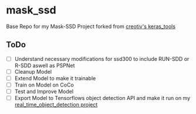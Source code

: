 # mask_ssd
Base Repo for my Mask-SSD Project forked from [creotiv's keras_tools](https://github.com/creotiv/keras-tools)

## ToDo
- [ ] Understand necessary modifications for ssd300 to include RUN-SDD or R-SDD aswell as PSPNet
- [ ] Cleanup Model
- [ ] Extend Model to make it trainable
- [ ] Train on Model on CoCo
- [ ] Test and Improve Model
- [ ] Export Model to Tensorflows object detection API and make it run on my [real_time_object_detection project](https://github.com/GustavZ/realtime_object_detection)
